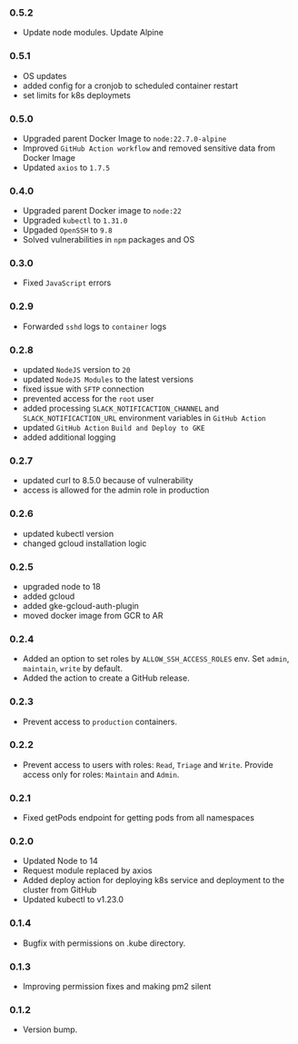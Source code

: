 ### 0.5.2
* Update node modules. Update Alpine

### 0.5.1
* OS updates
* added config for a cronjob to scheduled container restart
* set limits for k8s deploymets

### 0.5.0
* Upgraded parent Docker Image to `node:22.7.0-alpine`
* Improved `GitHub Action workflow` and removed sensitive data from Docker Image
* Updated `axios` to `1.7.5`

### 0.4.0
* Upgraded parent Docker image to `node:22`
* Upgraded `kubectl` to `1.31.0`
* Upgaded `OpenSSH` to `9.8`
* Solved vulnerabilities in `npm` packages and OS

### 0.3.0
* Fixed `JavaScript` errors 

### 0.2.9
* Forwarded `sshd` logs to `container` logs

### 0.2.8
* updated `NodeJS` version to `20`
* updated `NodeJS Modules` to the latest versions
* fixed issue with `SFTP` connection
* prevented access for the `root` user
* added processing `SLACK_NOTIFICACTION_CHANNEL` and `SLACK_NOTIFICACTION_URL` environment variables in `GitHub Action`
* updated `GitHub Action` `Build and Deploy to GKE`
* added additional logging

### 0.2.7
* updated curl to 8.5.0 because of vulnerability
* access is allowed for the admin role in production

### 0.2.6
* updated kubectl version
* changed gcloud installation logic

### 0.2.5
* upgraded node to 18
* added gcloud
* added gke-gcloud-auth-plugin
* moved docker image from GCR to AR

### 0.2.4
* Added an option to set roles by `ALLOW_SSH_ACCESS_ROLES` env. Set `admin`, `maintain`, `write` by default.
* Added the action to create a GitHub release.

### 0.2.3
* Prevent access to `production` containers.

### 0.2.2
* Prevent access to users with roles: `Read`, `Triage` and `Write`. Provide access only for roles: `Maintain` and `Admin`.

### 0.2.1
* Fixed getPods endpoint for getting pods from all namespaces

### 0.2.0
* Updated Node to 14
* Request module replaced by axios
* Added deploy action for deploying k8s service and deployment to the cluster from GitHub
* Updated kubectl to v1.23.0

### 0.1.4
* Bugfix with permissions on .kube directory.

### 0.1.3
* Improving permission fixes and making pm2 silent

### 0.1.2
* Version bump.
